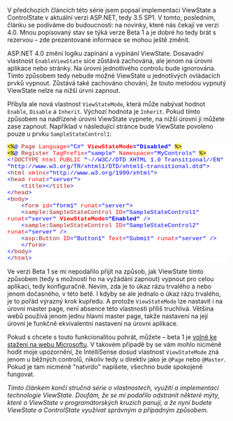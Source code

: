 <!-- dcterms:identifier = aspnetcz#238 -->
<!-- dcterms:title = ViewState: Novinky v ASP.NET 4.0 -->
<!-- dcterms:abstract = V předchozích článcích této série jsem popsal implementaci ViewState a ControlState v aktuální verzi ASP.NET, tedy 3.5 SP1. V tomto, posledním, článku se podíváme do budoucnosti: na novinky, které nás čekají ve verzi 4.0. Mnou popisovaný stav se týká verze Beta 1 a je dobré ho tedy brát s rezervou – zde prezentované informace se mohou ještě změnit. -->
<!-- np9:categoryId = 1 -->
<!-- x4w:category = IT -->
<!-- np9:authorId = 1 -->
<!-- np9:authorEmail = michal.valasek@altairis.cz -->
<!-- dcterms:creator = Michal Altair Valášek -->
<!-- np9:serialId = 5 -->
<!-- x4w:serial = ViewState -->
<!-- dcterms:created = 2009-07-03T09:00:00+02:00 -->
<!-- dcterms:dateAccepted = 2009-07-03T09:00:00+02:00 -->

<p>V předchozích článcích této série jsem popsal implementaci ViewState a ControlState v aktuální verzi ASP.NET, tedy 3.5 SP1. V tomto, posledním, článku se podíváme do budoucnosti: na novinky, které nás čekají ve verzi 4.0. Mnou popisovaný stav se týká verze Beta 1 a je dobré ho tedy brát s rezervou – zde prezentované informace se mohou ještě změnit.</p>
<p>ASP.NET 4.0 změní logiku zapínání a vypínání ViewState. Dosavadní vlastnost <code>EnableViewState</code> sice zůstává zachována, ale jenom na úrovni aplikace nebo stránky. Na úrovni jednotlivého controlu bude ignorována. Tímto způsobem tedy nebude možné ViewState u jednotlivých ovládacích prvků vypnout. Zůstává také zachováno chování, že touto metodou vypnutý ViewState nelze na nižší úrvni zapnout.</p>
<p>Přibyla ale nová vlastnost <code>ViewStateMode</code>, která může nabývat hodnot <code>Enable</code>, <code>Disable</code> a <code>Inherit</code>. Výchozí hodnota je <code>Inherit</code>. Pokud tímto způsobem na nadřízené úrovni ViewState vypnete, na nižší úrovni ji můžete zase zapnout. Například v následující stránce bude ViewState povoleno pouze u prvku <code>SampleStateControl1</code>:</p>
<div style="font-family: consolas, 'courier new', monospace; background: white; color: black; font-size: 10pt;">
<p style="margin: 0px;"><span style="background: #ffee62;">&lt;%</span><span style="color: #0000ff;">@</span> <span style="color: #a31515;">Page</span> <span style="color: #ff0000;">Language</span><span style="color: #0000ff;">="C#"</span> <strong><span style="color: #ff0000;">ViewStateMode</span><span style="color: #0000ff;">="Disabled"</span></strong> <span style="background: #ffee62;">%&gt;</span></p>
<p style="margin: 0px;"><span style="background: #ffee62;">&lt;%</span><span style="color: #0000ff;">@</span> <span style="color: #a31515;">Register</span> <span style="color: #ff0000;">TagPrefix</span><span style="color: #0000ff;">="sample"</span> <span style="color: #ff0000;">Namespace</span><span style="color: #0000ff;">="MyControls"</span> <span style="background: #ffee62;">%&gt;</span></p>
<p style="margin: 0px;"><span style="color: #0000ff;">&lt;!</span><span style="color: #a31515;">DOCTYPE</span> <span style="color: #ff0000;">html</span> <span style="color: #ff0000;">PUBLIC</span> <span style="color: #0000ff;">"-//W3C//DTD XHTML 1.0 Transitional//EN"</span> <span style="color: #0000ff;">"http://www.w3.org/TR/xhtml1/DTD/xhtml1-transitional.dtd"&gt;</span></p>
<p style="margin: 0px;"><span style="color: #0000ff;">&lt;</span><span style="color: #a31515;">html</span> <span style="color: #ff0000;">xmlns</span><span style="color: #0000ff;">="http://www.w3.org/1999/xhtml"&gt;</span></p>
<p style="margin: 0px;"><span style="color: #0000ff;">&lt;</span><span style="color: #a31515;">head</span> <span style="color: #ff0000;">runat</span><span style="color: #0000ff;">="server"&gt;</span></p>
<p style="margin: 0px;">    <span style="color: #0000ff;">&lt;</span><span style="color: #a31515;">title</span><span style="color: #0000ff;">&gt;&lt;/</span><span style="color: #a31515;">title</span><span style="color: #0000ff;">&gt;</span></p>
<p style="margin: 0px;"><span style="color: #0000ff;">&lt;/</span><span style="color: #a31515;">head</span><span style="color: #0000ff;">&gt;</span></p>
<p style="margin: 0px;"><span style="color: #0000ff;">&lt;</span><span style="color: #a31515;">body</span><span style="color: #0000ff;">&gt;</span></p>
<p style="margin: 0px;">    <span style="color: #0000ff;">&lt;</span><span style="color: #a31515;">form</span> <span style="color: #ff0000;">id</span><span style="color: #0000ff;">="form1"</span> <span style="color: #ff0000;">runat</span><span style="color: #0000ff;">="server"&gt;</span></p>
<p style="margin: 0px;">    <span style="color: #0000ff;">&lt;</span><span style="color: #a31515;">sample</span><span style="color: #0000ff;">:</span><span style="color: #a31515;">SampleStateControl</span> <span style="color: #ff0000;">ID</span><span style="color: #0000ff;">="SampleStateControl1"</span> <span style="color: #ff0000;">runat</span><span style="color: #0000ff;">="server"</span> <strong><span style="color: #ff0000;">ViewStateMode</span><span style="color: #0000ff;">="Enabled"</span></strong> <span style="color: #0000ff;">/&gt;</span></p>
<p style="margin: 0px;">    <span style="color: #0000ff;">&lt;</span><span style="color: #a31515;">sample</span><span style="color: #0000ff;">:</span><span style="color: #a31515;">SampleStateControl</span> <span style="color: #ff0000;">ID</span><span style="color: #0000ff;">="SampleStateControl2"</span> <span style="color: #ff0000;">runat</span><span style="color: #0000ff;">="server"</span> <span style="color: #0000ff;">/&gt;</span></p>
<p style="margin: 0px;">    <span style="color: #0000ff;">&lt;</span><span style="color: #a31515;">asp</span><span style="color: #0000ff;">:</span><span style="color: #a31515;">Button</span> <span style="color: #ff0000;">ID</span><span style="color: #0000ff;">="Button1"</span> <span style="color: #ff0000;">Text</span><span style="color: #0000ff;">="Submit"</span> <span style="color: #ff0000;">runat</span><span style="color: #0000ff;">="server"</span> <span style="color: #0000ff;">/&gt;</span></p>
<p style="margin: 0px;">    <span style="color: #0000ff;">&lt;/</span><span style="color: #a31515;">form</span><span style="color: #0000ff;">&gt;</span></p>
<p style="margin: 0px;"><span style="color: #0000ff;">&lt;/</span><span style="color: #a31515;">body</span><span style="color: #0000ff;">&gt;</span></p>
<p style="margin: 0px;"><span style="color: #0000ff;">&lt;/</span><span style="color: #a31515;">html</span><span style="color: #0000ff;">&gt;</span></p>
</div>
<p>Ve verzi Beta 1 se mi nepodařilo přijít na způsob, jak ViewState tímto způsobem (tedy s možností ho na vyžádání zapnout) vypnout pro celou aplikaci, tedy konfiguračně. Nevím, zda je to úkaz rázu trvalého a nebo jenom dočasného, v této betě. I kdyby se ale jednalo o úkaz rázu trvalého, je to pořád výrazný krok kupředu. A protože <code>ViewStateMode</code> lze nastavit i na úrovni master page, není absence této vlastnosti příliš truchlivá. Většina webů používá jenom jednu hlavní master page, takže nastavení na její úrovni je funkčně ekvivalentní nastavení na úrovni aplikace.</p>
<p>Pokud s chcete s touto funkcionalitou pohrát, můžete – beta 1 je <a shape="rect" href="http://www.microsoft.com/visualstudio/en-us/products/2010/default.mspx" shape="rect">volně ke stažení na webu Microsoftu</a>. V takovém případě by se vám mohlo nicméně hodit moje upozornění, že IntelliSense dosud vlastnost <code>ViewStateMode</code> zná jenom u běžných controlů, nikoliv tedy u direktiv jako je <code>@Page</code> nebo <code>@Master</code>. Pokud je tam nicméně "natvrdo" napíšete, všechno bude spokojeně fungovat.</p>
<p><em>Tímto článkem končí stručná série o vlastnostech, využití a implementaci technologie ViewState. Doufám, že se mi podařilo odstranit některé mýty, které o ViewState v programátorských kruzích panují, a že nyní budete ViewState a ControlState využívat správným a případným způsobem.</em></p>
